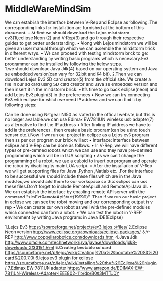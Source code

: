 # MiddleWareMindSim

We can establish the interface between V-Rep and Eclipse as following .The corresponding links  for installation are furnished at the bottom of this document.
•	At first we should download the Lejos mindstorm ev3(1),eclipse Neon (2) and V-Rep(3) and go through their respective guides to get better understanding.
•	Along with Lejos mindstorm we will be given an user manual through which we can assemble the mindstorm brick in different ways.
•	We can proceed with testing mindstorm brick to get better understanding by writing basic programs which is necessary.Ev3 programmer can be installed by following the below steps.	
1.we should download Java Jdk(4)  based on our operating system and Java se embedded version(can vary for 32 bit and 64 bit).
2.Then we can download Lejos Ev3 SD card creator(5) from the official site.
We create a file in our sd card using SD card creator and Java se embedded version and then insert it in the mindstorm brick.
•	It’s time to go back eclipse(neon) and add Lejos Ev3 plugin(6) in the preferences
•	Now we can try connecting Ev3 with eclipse for which we need IP address and we can find it by following steps:

Can be done using Netgear N150 as stated in the official website,but this is no longer available.we can use Edimax EW7811UN wireless usb adapter(7) as alternative to find the IP address 
•	After finding IP address we have to add in the preferences , then create a basic program(can be using touch sensor etc.).Now if we run our project in eclipse as a Lejos ev3 program then as per our program our brick will act
•	Interface: Interface between eclipse and V-Rep can be done as follows.
•	In V-Rep, we will have different types of pre-defined robots which we can use and they have pre-defined programming which will be in LUA scripting
•	As we can’t change the programming of a robot, we use a cuboid to insert our program and operate the robot by disabling its main LUA script.
•	After the installation of V-Rep we will get supporting  files for Java ,Python ,Matlab etc. .For the interface to be successful we should include these files which are in the Java modules,we should add them to our workspace so that eclipse can use these files.Don’t forget to include RemoteApi.dll and RemoteApiJava.dll.
•	 We can establish the interface by enabling remote API server with the command  "simExtRemoteApiStart(19999)". Then if we run our basic project in eclipse we can see the robot moving and our corresponding output in v rep
•	We can create our own robot as well with the pre-defined modules which connected can form a robot.
•	We can test the robot in V-REP environment by writing Java programs in Java IDE(Eclipse)


1.Lejos Ev3 
https://sourceforge.net/projects/ev3.lejos.p/files/
2.Eclipse  Neon version
http://www.eclipse.org/downloads/eclipse-packages/
3.V-REP 
http://www.coppeliarobotics.com/downloads.html
4.Java Jdk
http://www.oracle.com/technetwork/java/javase/downloads/jdk8-downloads-2133151.html
5.Creating bootable sd card
https://sourceforge.net/p/lejos/wiki/Creating%20a%20bootable%20SD%20card%200.7.0/
6.lejos ev3 plugin for eclipse 
https://sourceforge.net/p/lejos/wiki/Installing%20the%20Eclipse%20plugin/
7.Edimax EW-7811UN adapter
https://www.amazon.de/EDIMAX-EW-7811UN-Wireless-Adapter-IEEE802-11b/dp/B003MTTJOY

